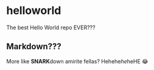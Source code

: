 # helloworld
The best Hello World repo EVER???

## Markdown???

More like **SNARK**down amirite fellas? Hehehe*he*heHE :joy: